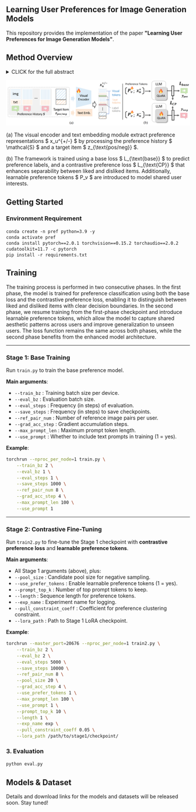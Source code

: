 ## Learning User Preferences for Image Generation Models

This repository provides the implementation of the paper **"Learning User Preferences for Image Generation Models"**.

##  Method Overview

<details><summary>CLICK for the full abstract</summary>

User preference prediction requires a comprehensive and accurate understanding of individual tastes. This includes both surface-level attributes, such as color and style, and deeper content-related aspects, such as themes and composition. However, existing methods typically rely on general human preferences or assume static user profiles, often neglecting individual variability and the dynamic, multifaceted nature of personal taste.   

To address these limitations, we propose an approach built upon Multimodal Large Language Models, introducing contrastive preference loss and preference tokens to learn personalized user preferences from historical interactions. The contrastive preference loss is designed to effectively distinguish between user "likes" and "dislikes", while the learnable preference tokens capture shared interest representations among existing users, enabling the model to activate group-specific preferences and enhance consistency across similar users. 

Extensive experiments demonstrate our model outperforms other methods in preference prediction accuracy, effectively identifying users with similar aesthetic inclinations and providing more precise guidance for generating images that align with individual tastes.
</details>



![learn-user-pref](docs/method.png)


(a) The visual encoder and text embedding module extract preference representations 
$ x_u^{+/-} $ by processing the preference history 
$ \mathcal{S} $ and a target item 
$ z_{\text{pos/neg}} $.



(b) The framework is trained using a base loss 
$ L_{\text{base}} $ to predict preference labels, and a contrastive preference loss 
$ L_{\text{CP}} $ that enhances separability between liked and disliked items. 
Additionally, learnable preference tokens 
$ P_v $ are introduced to model shared user interests.


## Getting Started

### Environment Requirement 
```shell
conda create -n pref python=3.9 -y
conda activate pref
conda install pytorch==2.0.1 torchvision==0.15.2 torchaudio==2.0.2 cudatoolkit=11.7 -c pytorch
pip install -r requirements.txt
```





## Training

The training process is performed in two consecutive phases.  In the first phase, the model is trained for preference classification using both the base loss and the contrastive preference loss, enabling it to distinguish between liked and disliked items with clear decision boundaries.  In the second phase, we resume training from the first-phase checkpoint and introduce learnable preference tokens, which allow the model to capture shared aesthetic patterns across users and improve generalization to unseen users.  The loss function remains the same across both phases, while the second phase benefits from the enhanced model architecture.

---

### **Stage 1: Base Training**

Run `train.py` to train the base preference model.

**Main arguments**:

* `--train_bz` : Training batch size per device.
* `--eval_bz` : Evaluation batch size.
* `--eval_steps` : Frequency (in steps) of evaluation.
* `--save_steps` : Frequency (in steps) to save checkpoints.
* `--ref_pair_num` : Number of reference image pairs per user.
* `--grad_acc_step` : Gradient accumulation steps.
* `--max_prompt_len` : Maximum prompt token length.
* `--use_prompt` : Whether to include text prompts in training (1 = yes).

**Example**:

```bash
torchrun --nproc_per_node=1 train.py \
    --train_bz 2 \
    --eval_bz 1 \
    --eval_steps 1 \
    --save_steps 1000 \
    --ref_pair_num 8 \
    --grad_acc_step 4 \
    --max_prompt_len 100 \
    --use_prompt 1
```

---

### **Stage 2: Contrastive Fine-Tuning**

Run `train2.py` to fine-tune the Stage 1 checkpoint with **contrastive preference loss** and **learnable preference tokens**.

**Main arguments**:

* All Stage 1 arguments (above), plus:
* `--pool_size` : Candidate pool size for negative sampling.
* `--use_prefer_tokens` : Enable learnable preference tokens (1 = yes).
* `--prompt_top_k` : Number of top prompt tokens to keep.
* `--length` : Sequence length for preference tokens.
* `--exp_name` : Experiment name for logging.
* `--pull_constraint_coeff` : Coefficient for preference clustering constraint.
* `--lora_path` : Path to Stage 1 LoRA checkpoint.

**Example**:

```bash
torchrun --master_port=20676 --nproc_per_node=1 train2.py \
    --train_bz 2 \
    --eval_bz 2 \
    --eval_steps 5000 \
    --save_steps 10000 \
    --ref_pair_num 8 \
    --pool_size 20 \
    --grad_acc_step 4 \
    --use_prefer_tokens 1 \
    --max_prompt_len 100 \
    --use_prompt 1 \
    --prompt_top_k 10 \
    --length 1 \
    --exp_name exp \
    --pull_constraint_coeff 0.05 \
    --lora_path /path/to/stage1/checkpoint/
```

### 3. Evaluation

```bash
python eval.py
```


## Models & Dataset

Details and download links for the models and datasets will be released soon. Stay tuned!
